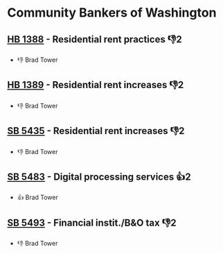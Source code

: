 # Community Bankers of Washington

## [HB 1388](/bill/2023-24/hb/1388/) - Residential rent practices  👎2 
* 👎 Brad Tower

## [HB 1389](/bill/2023-24/hb/1389/) - Residential rent increases  👎2 
* 👎 Brad Tower

## [SB 5435](/bill/2023-24/sb/5435/) - Residential rent increases  👎2 
* 👎 Brad Tower

## [SB 5483](/bill/2023-24/sb/5483/) - Digital processing services 👍2  
* 👍 Brad Tower

## [SB 5493](/bill/2023-24/sb/5493/) - Financial instit./B&O tax  👎2 
* 👎 Brad Tower